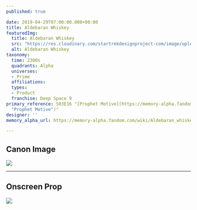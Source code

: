 ```yaml
---
published: true

date: 2019-04-29T07:00:00.000+00:00
title: Aldebaran Whiskey
featuredImg:
  title: Aldebaran Whiskey
  src: "https://res.cloudinary.com/startrekdesignproject-com/image/upload/v1556575109/Aldebaran_Whiskey.png"
  alt: Aldebaran Whiskey
taxonomy:
  time: 2300s
  quadrants: Alpha
  universes:
  - Prime
  affiliations:
  types:
  - Product
  franchise: Deep Space 9
primary_reference: S03E16 "[Prophet Motive](https://memory-alpha.fandom.com/wiki/Prophet_Motive
  "Prophet Motive")"
designer: ''
memory_alpha_url: https://memory-alpha.fandom.com/wiki/Aldebaran_whiskey

---
```

## Canon Image

![](https://res.cloudinary.com/startrekdesignproject-com/image/upload/v1556575109/Aldebaran_Whiskey1.jpg)

___
## Onscreen Prop

![](https://res.cloudinary.com/startrekdesignproject-com/image/upload/v1556575109/AldebaranWhiskey_Prop.jpg)